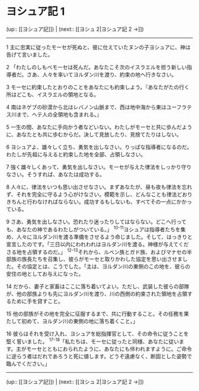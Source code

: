 # ヨシュア記 1

(up:: [[ヨシュア記]]) | (next:: [[ヨシュ 2|ヨシュア記 2 →]])

***




1 
主に忠実に従ったモーセが死ぬと、彼に仕えていたヌンの子ヨシュアに、神は告げて言いました。 



2 
「わたしのしもべモーセは死んだ。あなたこそ次のイスラエルを担う新しい指導者だ。さあ、人々を率いてヨルダン川を渡り、約束の地へ行きなさい。 



3 
モーセに約束したとおりのことをあなたにも約束しよう。『あなたがたの行く所はどこも、イスラエルの領地となる。 



4 
南はネゲブの砂漠から北はレバノン山脈まで、西は地中海から東はユーフラテス川まで、ヘテ人の全領地も含まれる。』 



5 
一生の間、あなたに手向かう者などいない。わたしがモーセと共に歩んだように、あなたとも共に歩むからだ。決して見放したり、見捨てたりはしない。 



6 
ヨシュアよ、雄々しく立ち、勇気を出しなさい。りっぱな指導者になるのだ。わたしが先祖に与えると約束した地を全部、占領しなさい。 



7 
強く雄々しくあって、勇気を出しなさい。モーセが与えた律法をしっかり守りなさい。そうすれば、あなたは成功する。 



8 
人々に、律法をいつも思い出させなさい。まずあなたが、昼も夜も律法を忘れず、それを完全に守るよう心がけなさい。模範を示し、どんなことも律法どおりきちんと行わなければならない。成功するもしないも、すべてその一点にかかっている。 



9 
さあ、勇気を出しなさい。恐れたり迷ったりしてはならない。どこへ行っても、あなたの神であるわたしがついている。」 <sup class="versenum">10-11</sup>ヨシュアは指導者たちを集め、人々にヨルダン川を渡る準備をさせるよう命じました。そして、はっきりと宣言したのです。「三日以内にわれわれはヨルダン川を渡る。神様が与えてくださる地を占領するのだ。」 <sup class="versenum">12-13</sup>それから、ルベン族とガド族、およびマナセの半部族の族長たちを召集し、彼らがモーセと取りかわした協定を思い出させました。その協定とは、こうでした。「主は、ヨルダン川の東側のこの地を、彼らの安住の地としてお与えになった。 



14 
だから、妻子と家畜はここに落ち着いてよい。ただし、武装した彼らの部隊が、他の部族よりも先にヨルダン川を渡り、川の西側の約束された領地を占領するために手を貸すこと。 



15 
他の部族がその地を完全に征服するまで、共に行動すること。その任務を果たして初めて、ヨルダン川の東側の地に落ち着くこと。」 



16 
彼らはそれを受け入れ、ヨシュアを総指揮官として、その命令に従うことを堅く誓いました。 <sup class="versenum">17-18</sup>「私たちは、モーセに従ったと同様、あなたに従います。主がモーセとともにおられたように、あなたにも伴われますように。ご命令に逆らう者はだれであろうと死に値します。どうぞ遠慮なく、断固とした姿勢で臨んでください。」

***

(up:: [[ヨシュア記]]) | (next:: [[ヨシュ 2|ヨシュア記 2 →]])
